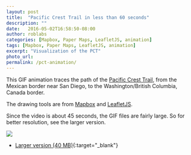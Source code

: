 ```yaml
---
layout: post
title:  "Pacific Crest Trail in less than 60 seconds"
description: ""
date:   2016-05-02T16:58:50-08:00
author: roblabs
categories: [Mapbox, Paper Maps, LeafletJS, animation]
tags: [Mapbox, Paper Maps, LeafletJS, animation]
excerpt: "Visualization of the PCT"
photo_url:
permalink: /pct-animation/
---
```


This GIF animation traces the path of the [Pacific Crest Trail](http://www.pcta.org), from the Mexican border near San Diego, to the Washington/British Columbia, Canada border.

The drawing tools are from [Mapbox](http://mapbox.com) and [LeafletJS](http://LeafletJS.com).

Since the video is about 45 seconds, the GIF files are fairly large.  So for better resolution, see the larger version.


![](https://github.com/roblabs/roblabs.github.com/raw/master/images/pct-animation-480-medium.gif)  

* [Larger version (40 MB)](https://drive.google.com/file/d/0Bz03QjAuY_6CNkF6MFBmODZ6cE0/view?pref=2&pli=1){:target="_blank"}

[tsg]:  http://www.timestampgenerator.com
